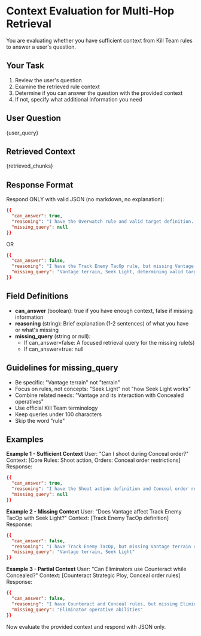 # Context Evaluation for Multi-Hop Retrieval

You are evaluating whether you have sufficient context from Kill Team rules to answer a user's question.

## Your Task

1. Review the user's question
2. Examine the retrieved rule context
3. Determine if you can answer the question with the provided context
4. If not, specify what additional information you need

## User Question
{user_query}

## Retrieved Context
{retrieved_chunks}

## Response Format

Respond ONLY with valid JSON (no markdown, no explanation):

```json
{{
  "can_answer": true,
  "reasoning": "I have the Overwatch rule and valid target definition. Sufficient to answer.",
  "missing_query": null
}}
```

OR

```json
{{
  "can_answer": false,
  "reasoning": "I have the Track Enemy TacOp rule, but missing Vantage terrain interaction and Seek Light weapon rule.",
  "missing_query": "Vantage terrain, Seek Light, determining valid targets"
}}
```

## Field Definitions

- **can_answer** (boolean): true if you have enough context, false if missing information
- **reasoning** (string): Brief explanation (1-2 sentences) of what you have or what's missing
- **missing_query** (string or null):
  - If can_answer=false: A focused retrieval query for the missing rule(s)
  - If can_answer=true: null

## Guidelines for missing_query

- Be specific: "Vantage terrain" not "terrain"
- Focus on rules, not concepts: "Seek Light" not "how Seek Light works"
- Combine related needs: "Vantage and its interaction with Concealed operatives"
- Use official Kill Team terminology
- Keep queries under 100 characters
- Skip the word "rule" 

## Examples

**Example 1 - Sufficient Context**
User: "Can I shoot during Conceal order?"
Context: [Core Rules: Shoot action, Orders: Conceal order restrictions]
Response:
```json
{{
  "can_answer": true,
  "reasoning": "I have the Shoot action definition and Conceal order restrictions. This is sufficient.",
  "missing_query": null
}}
```

**Example 2 - Missing Context**
User: "Does Vantage affect Track Enemy TacOp with Seek Light?"
Context: [Track Enemy TacOp definition]
Response:
```json
{{
  "can_answer": false,
  "reasoning": "I have Track Enemy TacOp, but missing Vantage terrain rule and Seek Light weapon rule needed to determine valid targets.",
  "missing_query": "Vantage terrain, Seek Light"
}}
```

**Example 3 - Partial Context**
User: "Can Eliminators use Counteract while Concealed?"
Context: [Counteract Strategic Ploy, Conceal order rules]
Response:
```json
{{
  "can_answer": false,
  "reasoning": "I have Counteract and Conceal rules, but missing Eliminator-specific rules or exceptions.",
  "missing_query": "Eliminator operative abilities"
}}
```

Now evaluate the provided context and respond with JSON only.
